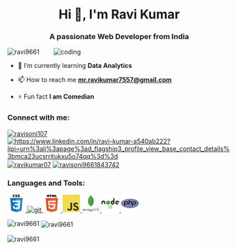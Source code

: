 <h1 align="center">Hi 👋, I'm Ravi Kumar</h1>
<h3 align="center">A passionate Web Developer from India</h3>
<img align="right" alt="coding" width="400" src="https://www.cyanous.com/img/python3.gif">
<p align="left"> <img src="https://komarev.com/ghpvc/?username=ravi9661&label=Profile%20views&color=0e75b6&style=flat" alt="ravi9661" /> </p>

- 🌱 I’m currently learning **Data Analytics**

- 📫 How to reach me **mr.ravikumar7557@gmail.com**

- ⚡ Fun fact **I am Comedian**

<h3 align="left">Connect with me:</h3>
<p align="left">
<a href="https://twitter.com/ravisoni107" target="blank"><img align="center" src="https://raw.githubusercontent.com/rahuldkjain/github-profile-readme-generator/master/src/images/icons/Social/twitter.svg" alt="ravisoni107" height="30" width="40" /></a>
<a href="https://linkedin.com/in/https://www.linkedin.com/in/ravi-kumar-a540ab222?lipi=urn%3ali%3apage%3ad_flagship3_profile_view_base_contact_details%3bmca23ucsrritukxu5o74qq%3d%3d" target="blank"><img align="center" src="https://raw.githubusercontent.com/rahuldkjain/github-profile-readme-generator/master/src/images/icons/Social/linked-in-alt.svg" alt="https://www.linkedin.com/in/ravi-kumar-a540ab222?lipi=urn%3ali%3apage%3ad_flagship3_profile_view_base_contact_details%3bmca23ucsrritukxu5o74qq%3d%3d" height="30" width="40" /></a>
<a href="https://www.leetcode.com/ravikumar07" target="blank"><img align="center" src="https://raw.githubusercontent.com/rahuldkjain/github-profile-readme-generator/master/src/images/icons/Social/leet-code.svg" alt="ravikumar07" height="30" width="40" /></a>
<a href="https://auth.geeksforgeeks.org/user/ravisoni9661843742" target="blank"><img align="center" src="https://raw.githubusercontent.com/rahuldkjain/github-profile-readme-generator/master/src/images/icons/Social/geeks-for-geeks.svg" alt="ravisoni9661843742" height="30" width="40" /></a>
</p>

<h3 align="left">Languages and Tools:</h3>
<p align="left"> <a href="https://www.w3schools.com/css/" target="_blank" rel="noreferrer"> <img src="https://raw.githubusercontent.com/devicons/devicon/master/icons/css3/css3-original-wordmark.svg" alt="css3" width="40" height="40"/> </a> <a href="https://git-scm.com/" target="_blank" rel="noreferrer"> <img src="https://www.vectorlogo.zone/logos/git-scm/git-scm-icon.svg" alt="git" width="40" height="40"/> </a> <a href="https://www.w3.org/html/" target="_blank" rel="noreferrer"> <img src="https://raw.githubusercontent.com/devicons/devicon/master/icons/html5/html5-original-wordmark.svg" alt="html5" width="40" height="40"/> </a> <a href="https://developer.mozilla.org/en-US/docs/Web/JavaScript" target="_blank" rel="noreferrer"> <img src="https://raw.githubusercontent.com/devicons/devicon/master/icons/javascript/javascript-original.svg" alt="javascript" width="40" height="40"/> </a> <a href="https://www.mongodb.com/" target="_blank" rel="noreferrer"> <img src="https://raw.githubusercontent.com/devicons/devicon/master/icons/mongodb/mongodb-original-wordmark.svg" alt="mongodb" width="40" height="40"/> </a> <a href="https://nodejs.org" target="_blank" rel="noreferrer"> <img src="https://raw.githubusercontent.com/devicons/devicon/master/icons/nodejs/nodejs-original-wordmark.svg" alt="nodejs" width="40" height="40"/> </a> <a href="https://www.php.net" target="_blank" rel="noreferrer"> <img src="https://raw.githubusercontent.com/devicons/devicon/master/icons/php/php-original.svg" alt="php" width="40" height="40"/> </a> </p>

<p><img align="left" src="https://github-readme-stats.vercel.app/api/top-langs?username=ravi9661&show_icons=true&locale=en&layout=compact" alt="ravi9661" /></p>

<p>&nbsp;<img align="center" src="https://github-readme-stats.vercel.app/api?username=ravi9661&show_icons=true&locale=en" alt="ravi9661" /></p>

<p><img align="center" src="https://github-readme-streak-stats.herokuapp.com/?user=ravi9661&" alt="ravi9661" /></p>
